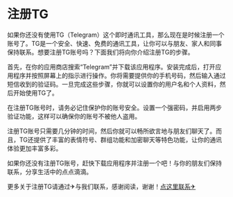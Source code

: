 # 注册TG

如果你还没有使用TG（Telegram）这个即时通讯工具，那么现在是时候注册一个账号了。TG是一个安全、快速、免费的通讯工具，让你可以与朋友、家人和同事保持联系。想要注册TG账号吗？下面我们将向你介绍注册TG的步骤。

首先，在你的应用商店搜索“Telegram”并下载该应用程序。安装完成后，打开应用程序并按照屏幕上的指示进行操作。你将需要提供你的手机号码，然后输入通过短信收到的验证码。一旦完成这些步骤，你就可以设置你的用户名和个人资料，然后开始使用TG了。

在注册TG账号时，请务必记住保护你的账号安全。设置一个强密码，并启用两步验证功能，这样可以确保你的账号不被他人盗用。

注册TG账号只需要几分钟的时间，然后你就可以畅所欲言地与朋友们聊天了。而且，TG还提供了丰富的表情符号、群组功能和加密聊天等特色功能，让你的通讯体验更加丰富多彩。

如果你还没有注册TG账号，赶快下载应用程序并注册一个吧！与你的朋友们保持联系，分享生活中的点点滴滴。

更多关于注册TG请通过✈与我们联系，感谢阅读，谢谢！[点这里联系✈](https://add.k02.cc)